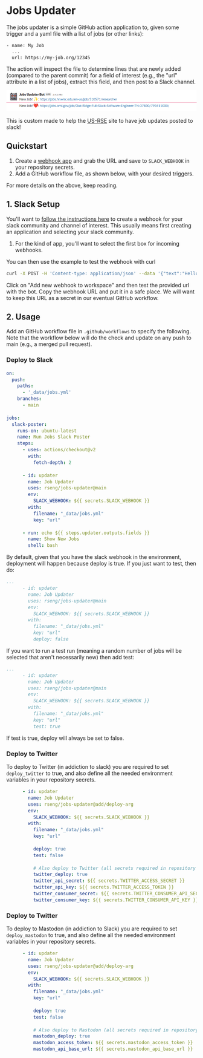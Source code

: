 # Jobs Updater

The jobs updater is a simple GitHub action application to, given some trigger
and a yaml file with a list of jobs (or other links):

```
- name: My Job
  ...
  url: https://my-job.org/12345
```

The action will inspect the file to determine lines that are newly added (compared to the parent commit)
for a field of interest (e.g., the "url" attribute in a list of jobs), extract this field, and then post to a Slack channel.

![img/example.png](img/example.png)

This is custom made to help the [US-RSE](https://github.com/US-RSE/usrse.github.io) site
to have job updates posted to slack!

## Quickstart

1. Create a [webhook app](https://api.slack.com/messaging/webhooks#getting_started) and grab the URL and save to `SLACK_WEBHOOK` in your repository secrets.
2. Add a GitHub workflow file, as shown below, with your desired triggers.

For more details on the above, keep reading.

## 1. Slack Setup

You'll want to [follow the instructions here](https://api.slack.com/messaging/webhooks#getting_started) to create a webhook
for your slack community and channel of interest. This usually means first creating an application and selecting your slack
community.

1. For the kind of app, you'll want to select the first box for incoming webhooks.

You can then use the example to test the webhook with curl

```bash
curl -X POST -H 'Content-type: application/json' --data '{"text":"Hello, World!"}' YOUR_WEBHOOK_URL_HERE
```

Click on "Add new webhook to workspace" and then test the provided url with the bot. Copy the webhook URL
and put it in a safe place. We will want to keep this URL as a secret in our eventual GitHub workflow.


## 2. Usage

Add an GitHub workflow file in `.github/workflows` to specify the following. Note that
the workflow below will do the check and update on any push to main (e.g., a merged pull request).

### Deploy to Slack

```yaml
on:
  push:
    paths:
      - '_data/jobs.yml'
    branches:
      - main

jobs:
  slack-poster:
    runs-on: ubuntu-latest
    name: Run Jobs Slack Poster
    steps:
      - uses: actions/checkout@v2
        with:
          fetch-depth: 2

      - id: updater
        name: Job Updater
        uses: rseng/jobs-updater@main
        env:
          SLACK_WEBHOOK: ${{ secrets.SLACK_WEBHOOK }}
        with:
          filename: "_data/jobs.yml"
          key: "url"

      - run: echo ${{ steps.updater.outputs.fields }}
        name: Show New Jobs
        shell: bash
```

By default, given that you have the slack webhook in the environment, deployment will
happen because deploy is true. If you just want to test, then do:

```yaml
...
      - id: updater
        name: Job Updater
        uses: rseng/jobs-updater@main
        env:
          SLACK_WEBHOOK: ${{ secrets.SLACK_WEBHOOK }}
        with:
          filename: "_data/jobs.yml"
          key: "url"
          deploy: false
```

If you want to run a test run (meaning a random number of jobs will be selected that
aren't necessarily new) then add test:

```yaml
...
      - id: updater
        name: Job Updater
        uses: rseng/jobs-updater@main
        env:
          SLACK_WEBHOOK: ${{ secrets.SLACK_WEBHOOK }}
        with:
          filename: "_data/jobs.yml"
          key: "url"
          test: true
```

If test is true, deploy will always be set to false.

### Deploy to Twitter

To deploy to Twitter (in addiction to slack) you are required to set `deploy_twitter`
to true, and also define all the needed environment variables in your repository
secrets.

```yaml
      - id: updater
        name: Job Updater
        uses: rseng/jobs-updater@add/deploy-arg
        env:
          SLACK_WEBHOOK: ${{ secrets.SLACK_WEBHOOK }}
        with:
          filename: "_data/jobs.yml"
          key: "url"

          deploy: true
          test: false

          # Also deploy to Twitter (all secrets required in repository secrets)
          twitter_deploy: true
          twitter_api_secret: ${{ secrets.TWITTER_ACCESS_SECRET }}
          twitter_api_key: ${{ secrets.TWITTER_ACCESS_TOKEN }}
          twitter_consumer_secret: ${{ secrets.TWITTER_CONSUMER_API_SECRET }}
          twitter_consumer_key: ${{ secrets.TWITTER_CONSUMER_API_KEY }}
```

### Deploy to Twitter

To deploy to Mastodon (in addiction to Slack) you are required to set `deploy_mastodon`
to true, and also define all the needed environment variables in your repository
secrets.

```yaml
      - id: updater
        name: Job Updater
        uses: rseng/jobs-updater@add/deploy-arg
        env:
          SLACK_WEBHOOK: ${{ secrets.SLACK_WEBHOOK }}
        with:
          filename: "_data/jobs.yml"
          key: "url"

          deploy: true
          test: false

          # Also deploy to Mastodon (all secrets required in repository secrets)
          mastodon_deploy: true
          mastodon_access_token: ${{ secrets.mastodon_access_token }}
          mastodon_api_base_url: ${{ secrets.mastodon_api_base_url }}
```
